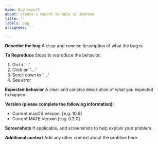 ```yaml
---
name: Bug report
about: Create a report to help us improve
title: ''
labels: bug
assignees: ''

---
```


**Describe the bug**
A clear and concise description of what the bug is.

**To Reproduce**
Steps to reproduce the behavior:

1. Go to '...'
2. Click on '....'
3. Scroll down to '....'
4. See error

**Expected behavior**
A clear and concise description of what you expected to happen.

**Version (please complete the following information):**

- Current macOS Version: [e.g. 10.6]
- Current MATE Version [e.g. 0.2.0]

**Screenshots**
If applicable, add screenshots to help explain your problem.

**Additional context**
Add any other context about the problem here.
